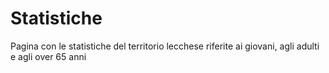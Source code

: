 # Statistiche
Pagina con le statistiche del territorio lecchese riferite ai giovani, agli adulti e agli over 65 anni
